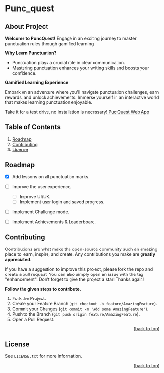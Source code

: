 # Punc_quest

## About Project

**Welcome to PuncQuest!**
Engage in an exciting journey to master punctuation rules through gamified learning.

**Why Learn Punctuation?**
<ul>
  <li>Punctuation plays a crucial role in clear communication.</li>
  <li> Mastering punctuation enhances your writing skills and boosts your confidence.</li>
</ul>


**Gamified Learning Experience**<br>

Embark on an adventure where you'll navigate punctuation challenges, earn rewards, and unlock achievements. Immerse yourself in an interactive world that makes learning punctuation enjoyable.

Take it for a test drive, no installation is necessary!<a href="https://puncq-22003.web.app"> PuctQuest Web App</a>

## Table of Contents
  <ol>
   <li><a href="#roadmap">Roadmap</a></li>    
  <li><a href="#contributing">Contributing</a></li>    
  <li><a href="#license">License</a></li>
  </ol>


## Roadmap

- [x] Add lessons on all punctuation marks.
- [ ] Improve the user experience.
  - [ ] Improve UI/UX.
  - [ ] Implement user login and saved progress.
- [ ] Implement Challenge mode.
- [ ] Implement Achievements & Leaderboard.

   

## Contributing

Contributions are what make the open-source community such an amazing place to learn, inspire, and create. Any contributions you make are **greatly appreciated**.

If you have a suggestion to improve this project, please fork the repo and create a pull request. You can also simply open an issue with the tag "enhancement".
Don't forget to give the project a star! Thanks again!

**Follow the given steps to contribute.**
1. Fork the Project.
2. Create your Feature Branch (`git checkout -b feature/AmazingFeature`).
3. Commit your Changes (`git commit -m 'Add some AmazingFeature'`).
4. Push to the Branch (`git push origin feature/AmazingFeature`).
5. Open a Pull Request.

<p align="right">(<a href="#punc_quest">back to top</a>)</p>

## License

See `LICENSE.txt` for more information.

<p align="right">(<a href="#punc_quest">back to top</a>)</p>